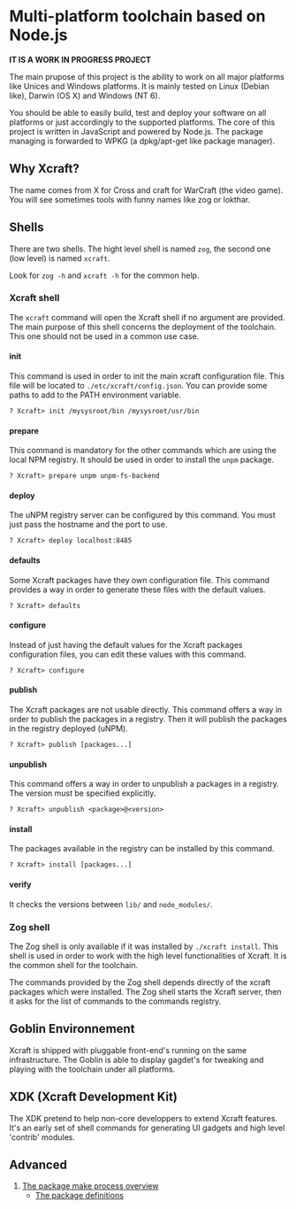 # Multi-platform toolchain based on Node.js

**IT IS A WORK IN PROGRESS PROJECT**

The main prupose of this project is the ability to work on all major platforms
like Unices and Windows platforms. It is mainly tested on Linux (Debian like),
Darwin (OS X) and Windows (NT 6).

You should be able to easily build, test and deploy your software on all
platforms or just accordingly to the supported platforms. The core of this
project is written in JavaScript and powered by Node.js. The package managing
is forwarded to WPKG (a dpkg/apt-get like package manager).

## Why Xcraft?

The name comes from X for Cross and craft for WarCraft (the video game). You
will see sometimes tools with funny names like zog or lokthar.

## Shells

There are two shells. The hight level shell is named `zog`, the second one
(low level) is named `xcraft`.

Look for `zog -h` and `xcraft -h` for the common help.

### Xcraft shell

The `xcraft` command will open the Xcraft shell if no argument are provided.
The main purpose of this shell concerns the deployment of the toolchain. This
one should not be used in a common use case.

#### init

This command is used in order to init the main xcraft configuration file. This
file will be located to `./etc/xcraft/config.json`. You can provide some paths
to add to the PATH environment variable.

```shell
? Xcraft> init /mysysroot/bin /mysysroot/usr/bin
```

#### prepare

This command is mandatory for the other commands which are using the local
NPM registry. It should be used in order to install the `unpm` package.

```shell
? Xcraft> prepare unpm unpm-fs-backend
```

#### deploy

The uNPM registry server can be configured by this command. You must just pass
the hostname and the port to use.

```shell
? Xcraft> deploy localhost:8485
```

#### defaults

Some Xcraft packages have they own configuration file. This command provides a
way in order to generate these files with the default values.

```shell
? Xcraft> defaults
```

#### configure

Instead of just having the default values for the Xcraft packages configuration
files, you can edit these values with this command.

```shell
? Xcraft> configure
```

#### publish

The Xcraft packages are not usable directly. This command offers a way in order
to publish the packages in a registry. Then it will publish the packages in
the registry deployed (uNPM).

```shell
? Xcraft> publish [packages...]
```

#### unpublish

This command offers a way in order to unpublish a packages in a registry. The
version must be specified explicitly.

```shell
? Xcraft> unpublish <package>@<version>
```

#### install

The packages available in the registry can be installed by this command.

```
? Xcraft> install [packages...]
```

#### verify

It checks the versions between `lib/` and `node_modules/`.

### Zog shell

The Zog shell is only available if it was installed by `./xcraft install`. This
shell is used in order to work with the high level functionalities of Xcraft.
It is the common shell for the toolchain.

The commands provided by the Zog shell depends directly of the xcraft packages
which were installed. The Zog shell starts the Xcraft server, then it asks for
the list of commands to the commands registry.

## Goblin Environnement

Xcraft is shipped with pluggable front-end's running on the same infrastructure.
The Goblin is able to display gagdet's for tweaking and playing with
the toolchain under all platforms.

## XDK (Xcraft Development Kit)

The XDK pretend to help non-core developpers to extend Xcraft features.
It's an early set of shell commands for generating UI gadgets and 
high level 'contrib' modules.

## Advanced

1. [The package make process overview](docs/package.make.overview.md)
   * [The package definitions](docs/package.def.md)